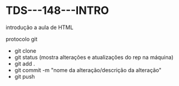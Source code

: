 # TDS---148---INTRO
introdução a aula de HTML

protocolo git
- git clone<nome do rep>
- git status (mostra alterações e atualizações do rep na máquina)
- git add .
- git commit -m "nome da alteração/descrição da alteração"
- git push